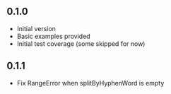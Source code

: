 ## 0.1.0

- Initial version
- Basic examples provided
- Initial test coverage (some skipped for now)

## 0.1.1

- Fix RangeError when splitByHyphenWord is empty
